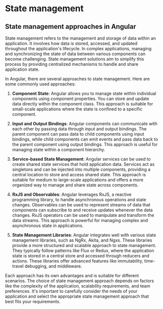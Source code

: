 # State management

## State management approaches in Angular

State management refers to the management and storage of data within an application. It involves how data is stored, accessed, and updated throughout the application's lifecycle. In complex applications, managing and synchronizing the state of data between various components can become challenging. State management solutions aim to simplify this process by providing centralized mechanisms to handle and share application state.

In Angular, there are several approaches to state management. Here are some commonly used approaches:

1. **Component State**: Angular allows you to manage state within individual components using component properties. You can store and update data directly within the component class. This approach is suitable for small-scale applications where the state is confined to a specific component.

2. **Input and Output Bindings**: Angular components can communicate with each other by passing data through input and output bindings. The parent component can pass data to child components using input bindings, while child components can emit events and pass data back to the parent component using output bindings. This approach is useful for managing state within a component hierarchy.

3. **Service-based State Management**: Angular services can be used to create shared state services that hold application data. Services act as singletons and can be injected into multiple components, providing a central location to store and access shared state. This approach is suitable for medium to large-scale applications and offers a more organized way to manage and share state across components.

4. **RxJS and Observables**: Angular leverages RxJS, a reactive programming library, to handle asynchronous operations and state changes. Observables can be used to represent streams of data that components can subscribe to and receive updates whenever the data changes. RxJS operators can be used to manipulate and transform the data streams. This approach is powerful for managing complex and asynchronous state in applications.

5. **State Management Libraries**: Angular integrates well with various state management libraries, such as NgRx, Akita, and Ngxs. These libraries provide a more structured and scalable approach to state management. They typically follow patterns like Flux or Redux, where the application state is stored in a central store and accessed through reducers and actions. These libraries offer advanced features like immutability, time-travel debugging, and middleware.

Each approach has its own advantages and is suitable for different scenarios. The choice of state management approach depends on factors like the complexity of the application, scalability requirements, and team preferences. It's important to carefully consider the needs of your application and select the appropriate state management approach that best fits your requirements.
